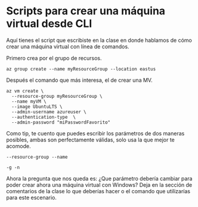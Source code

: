 # Scripts para crear una máquina virtual desde CLI

Aquí tienes el script que escribiste en la clase en donde hablamos de cómo crear una máquina virtual con línea de comandos.

Primero crea por el grupo de recursos.
```b
az group create --name myResourceGroup --location eastus
```
Después el comando que más interesa, el de crear una MV.
```b
az vm create \
  --resource-group myResourceGroup \
  --name myVM \
  --image UbuntuLTS \
  --admin-username azureuser \
  --authentication-type  \
  --admin-password "miPasswordFavorito"
```

Como tip, te cuento que puedes escribir los parámetros de dos maneras posibles, ambas son perfectamente válidas, solo usa la que mejor te acomode.
```b
--resource-group --name

-g -n
```
Ahora la pregunta que nos queda es: ¿Que parámetro debería cambiar para poder crear ahora una máquina virtual con Windows? Deja en la sección de comentarios de la clase lo que deberías hacer o el comando que utilizarías para este escenario.

